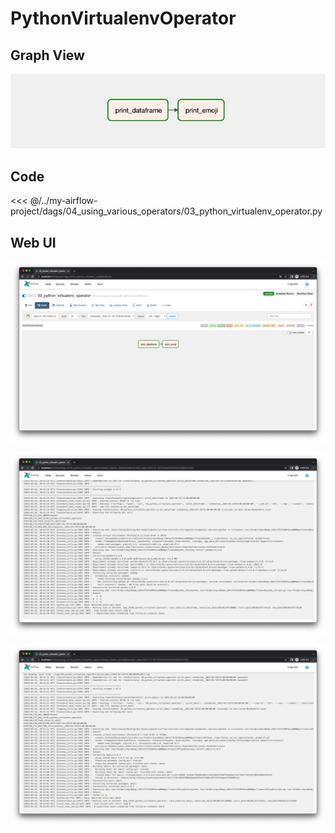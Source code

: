 # PythonVirtualenvOperator

## Graph View

![img.png](./img.png)

## Code

<<< @/../my-airflow-project/dags/04_using_various_operators/03_python_virtualenv_operator.py

## Web UI

![img_1.png](./img_1.png)

![img_2.png](./img_2.png)

![img_3.png](./img_3.png)
